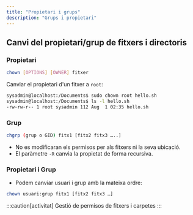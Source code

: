 ```yaml
---
title: "Propietari i grups"
description: "Grups i propietari"
---
```


## Canvi del propietari/grup de fitxers i directoris
### Propietari
```bash frame="none"
chown [OPTIONS] [OWNER] fitxer
```
Canviar el propietari d'un fitxer a `root`:
```bash frame="none" ins="root"
sysadmin@localhost:/Documents$ sudo chown root hello.sh
sysadmin@localhost:/Documents$ ls -l hello.sh
-rw-rw-r-- 1 root sysadmin 112 Aug  1 02:35 hello.sh
```

### Grup
  ```bash frame="none"
  chgrp (grup o GID) fitx1 [fitx2 fitx3 …..]
  ```
- No es modificaran els permisos per als fitxers ni la seva ubicació.
- El paràmetre `-R` canvia la propietat de forma recursiva.

### Propietari i Grup
- Podem canviar usuari i grup amb la mateixa ordre:
```bash frame="none"
chown usuari:grup fitx1 [fitx2 fitx3 …]
```

:::caution[activitat]
Gestió de permisos de fitxers i carpetes
:::